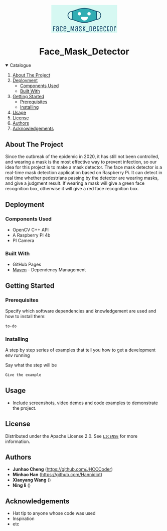 <br />

<div align="center">


<img src="assets/logo.png" alt="logo" width="210" div al ign=center />

</div>

  <h1 align="center">Face_Mask_Detector</h1>

 
</p>





</p>


<!-- TABLE OF CONTENTS -->

<details open="open">
  <summary>Catalogue</summary>
  <ol>
    <li><a href="#about-the-project">About The Project</a>
    <li>
      <a href="#deployment">Deployment</a>
      <ul>
        <li><a href="#components-used">Components Used</a></li>
        <li><a href="#built-with">Built With</a></li>
      </ul>
    </li>
    <li>
      <a href="#getting-started">Getting Started</a>
      <ul>
        <li><a href="#prerequisites">Prerequisites</a></li>
        <li><a href="#installing">Installing</a></li>
      </ul>
    </li>  
    <li><a href="#usage">Usage</a></li>
    <li><a href="#license">License</a></li>
    <li><a href="#authors">Authors</a></li>
    <li><a href="#acknowledgements">Acknowledgements</a></li>
  </ol>
</details>





<!-- ABOUT THE PROJECT -->
## About The Project

Since the outbreak of the epidemic in 2020, it has still not been controlled, and wearing a mask is the most effective way to prevent infection, so our idea for this project is to make a mask detector. The face mask detector is a real-time mask detection application based on Raspberry Pi.
It can detect in real time whether pedestrians passing by the detector are wearing masks, and give a judgment result. If wearing a mask will give a green face recognition box, otherwise it will give a red face recognition box.

<!-- Deployment -->
## Deployment
### Components Used

* OpenCV C++ API
* A Raspberry PI 4b
* PI Camera
### Built With

* GitHub Pages
* [Maven](https://maven.apache.org/) - Dependency Management

<!-- GETTING STARTED -->
## Getting Started

### Prerequisites

Specify which software dependencies and knowledgement are used and how to install them:

  ```sh
  to-do
  ```
### Installing

A step by step series of examples that tell you how to get a development env running

Say what the step will be

  ```sh
  Give the example
  ```
<!-- USAGE EXAMPLES -->
## Usage

* Include screenshots, video demos and code examples to demonstrate the project.


<!-- LICENSE -->
## License

Distributed under the Apache License 2.0. See [`LICENSE`](https://github.com/RTEP-zero-to-one/FacialDecorationTracing/blob/dev/LICENSE) for more information.

<!-- CONTACT -->

## Authors



* **Junhao Cheng** (https://github.com/JHCCCoder) 
* **Minhao Han** (https://github.com/Hannidiot)
* **Xiaoyang Wang** ()
* **Ning li** ()



<!-- ACKNOWLEDGEMENTS -->
## Acknowledgements
* Hat tip to anyone whose code was used
* Inspiration
* etc
